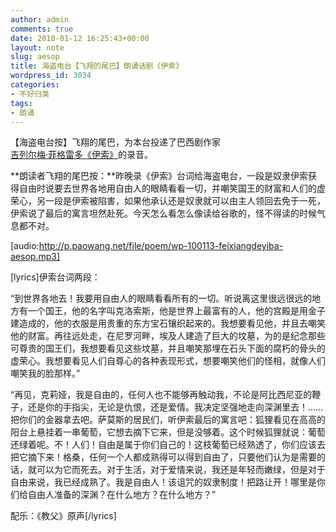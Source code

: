 ```yaml
---
author: admin
comments: true
date: 2010-01-12 16:25:43+00:00
layout: note
slug: aesop
title: 海盗电台【飞翔的尾巴】朗诵话剧《伊索》
wordpress_id: 3034
categories:
- 不好归类
tags:
- 朗诵
---
```


【海盗电台按】飞翔的尾巴，为本台投递了巴西剧作家[吉列尔梅·菲格雷多《伊索》](http://blog.163.com/feixiangdiyiba@126/blog/static/1241503082009714111357400/)的录音。

**朗读者飞翔的尾巴按：**昨晚录《伊索》台词给海盗电台，一段是奴隶伊索获得自由时说要去世界各地用自由人的眼睛看看一切，并嘲笑国王的财富和人们的虚荣心，另一段是伊索被陷害，如果他承认还是奴隶就可以由主人领回去免于一死，伊索说了最后的寓言坦然赴死。今天怎么看怎么像读给谷歌的，怪不得读的时候气息都不对。

[audio:http://p.paowang.net/file/poem/wp-100113-feixiangdeyiba-aesop.mp3]

[lyrics]伊索台词两段：

“到世界各地去！我要用自由人的眼睛看看所有的一切。听说离这里很远很远的地方有一个国王，他的名字叫克洛索斯，他是世界上最富有的人，他的宫殿是用金子建造成的，他的衣服是用贵重的东方宝石镶织起来的。我想要看见他，并且去嘲笑他的财富。再往远处走，在尼罗河畔，埃及人建造了巨大的坟墓，为的是纪念那些可尊贵的国王们，我想要看见这些坟墓，并且嘲笑那埋在石头下面的腐朽的骨头的虚荣心。我想要看见人们自尊心的各种表现形式，想要嘲笑他们的怪相，就像人们嘲笑我的脸那样。”

“再见，克莉娅，我是自由的，任何人也不能够再触动我，不论是阿比西尼亚的鞭子，还是你的手指尖，无论是仇恨，还是爱情。我决定坚强地走向深渊里去！……把你们的金器拿去吧。萨莫斯的居民们，听伊索最后的寓言吧：狐狸看见在高高的阳台上悬挂着一串葡萄，它想去摘下它来，但是没够着。这个时候狐狸就说：葡萄还绿着呢。不！人们！自由是属于你们自己的！这枝葡萄已经熟透了，你们应该去把它摘下来！格桑，任何一个人都成熟得可以得到自由了，只要他们认为是需要的话，就可以为它而死去。对于生活，对于爱情来说，我还是年轻而嫩绿，但是对于自由来说，我已经成熟了。我是自由人！该诅咒的奴隶制度！把路让开！哪里是你们给自由人准备的深渊？在什么地方？在什么地方？”

配乐：《教父》原声[/lyrics]
